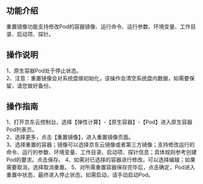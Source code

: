 ## 功能介绍  
  重置镜像功能支持修改Pod的容器镜像、运行命令、运行参数、环境变量、工作目录、启动项、探针。  
## 操作说明  
  1、原生容器Pod处于停止状态。  
  2、注意：重置镜像会对系统盘做初始化，该操作会清空系统盘内数据，如需要保留，请您做好备份。  
## 操作指南  
  1、打开京东云控制台，选择【弹性计算】-【原生容器】-【Pod】进入原生容器Pod列表页。   
  2、选择更多，点击【重置镜像】，进入重置镜像页面。  
  3、选择重置的容器；镜像可以选择京东云镜像或者第三方镜像；支持修改运行的命令、运行的参数、环境变量、工作目录、启动项、探针信息；具体规则参考创建Pod的要求。点击保存。
  4、如需对已选择的容器进行修改，可以选择编辑；如果需要取消，选择取消重置。
  5、对所需重置容器保存完毕后，点击确定，Pod进入重置中状态，最终进入停止状态。如需启动，请手动启动Pod。
